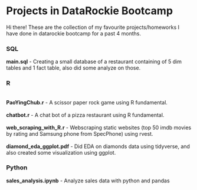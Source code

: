 # Projects in DataRockie Bootcamp
Hi there! 
These are the collection of my favourite projects/homeworks I have done in datarockie bootcamp for a past 4 months.
### SQL
**main.sql** - Creating a small database of a restaurant containing of 5 dim tables and 1 fact table, also did some analyze on those.
### R
<br>**PaoYingChub.r** - A scissor paper rock game using R fundamental.</br>
<br>**chatbot.r** - A chat bot of a pizza restaurant using R fundamental.</br>
<br>**web_scraping_with_R.r** - Webscraping static websites (top 50 imdb movies by rating and Samsung phone from SpecPhone) using rvest. </br>
<br>**diamond_eda_ggplot.pdf** - Did EDA on diamonds data using tidyverse, and also created some visualization using ggplot.
### Python
**sales_analysis.ipynb** - Analyze sales data with python and pandas
